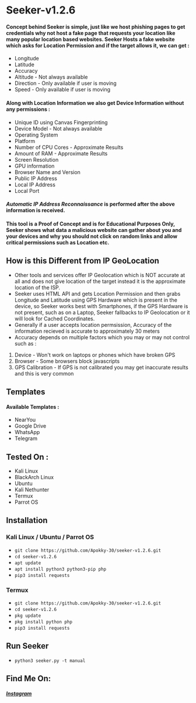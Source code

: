 # Seeker-v1.2.6
#### Concept behind Seeker is simple, just like we host phishing pages to get credentials why not host a fake page that requests your location like many popular location based websites. Seeker Hosts a fake website which asks for Location Permission and if the target allows it, we can get :
- Longitude
- Latitude
- Accuracy
- Altitude - Not always available
- Direction - Only available if user is moving
- Speed - Only available if user is moving
#### Along with Location Information we also get Device Information without any permissions :
- Unique ID using Canvas Fingerprinting
- Device Model - Not always available
- Operating System
- Platform
- Number of CPU Cores - Approximate Results
- Amount of RAM - Approximate Results
- Screen Resolution
- GPU information
- Browser Name and Version
- Public IP Address
- Local IP Address
- Local Port
#### *Automatic IP Address Reconnaissance* is performed after the above information is received.
#### This tool is a Proof of Concept and is for Educational Purposes Only, Seeker shows what data a malicious website can gather about you and your devices and why you should not click on random links and allow critical permissions such as Location etc.
## How is this Different from IP GeoLocation
- Other tools and services offer IP Geolocation which is NOT accurate at all and does not give location of the target instead it is the approximate location of the ISP.
- Seeker uses HTML API and gets Location Permission and then grabs Longitude and Latitude using GPS Hardware which is present in the device, so Seeker works best with Smartphones, if the GPS Hardware is not present, such as on a Laptop, Seeker fallbacks to IP Geolocation or it will look for Cached Coordinates.
- Generally if a user accepts location permsission, Accuracy of the information recieved is accurate to approximately 30 meters
- Accuracy depends on multiple factors which you may or may not control such as :
1. Device - Won't work on laptops or phones which have broken GPS
2. Browser - Some browsers block javascripts
3. GPS Calibration - If GPS is not calibrated you may get inaccurate results and this is very common
## Templates
#### Available Templates :
- NearYou
- Google Drive
- WhatsApp
- Telegram
## Tested On :
- Kali Linux
- BlackArch Linux
- Ubuntu
- Kali Nethunter
- Termux
- Parrot OS
## Installation
### Kali Linux / Ubuntu / Parrot OS
-  ```git clone https://github.com/Apokky-30/seeker-v1.2.6.git```
- ```cd seeker-v1.2.6```
- ```apt update```
- ```apt install python3 python3-pip php```
- ```pip3 install requests```
### Termux
- ```git clone https://github.com/Apokky-30/seeker-v1.2.6.git```
- ```cd seeker-v1.2.6```
- ```pkg update```
- ```pkg install python php```
- ```pip3 install requests```
## Run Seeker
- ```python3 seeker.py -t manual```
## Find Me On:
##### [Instagram](https://instagram.com/apokky_)
